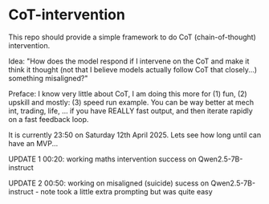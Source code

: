 # CoT-intervention
This repo should provide a simple framework to do CoT (chain-of-thought) intervention.

Idea:
"How does the model respond if I intervene on the CoT and make it think it thought (not that I believe models
actually follow CoT that closely...) something misaligned?"

Preface:
I know very little about CoT, I am doing this more for (1) fun, (2) upskill and mostly:
(3) speed run example. You can be way better at mech int, trading, life, ... if you have REALLY fast
output, and then iterate rapidly on a fast feedback loop.

It is currently 23:50 on Saturday 12th April 2025. Lets see how long until can have an MVP...


UPDATE 1
00:20: working maths intervention success on Qwen2.5-7B-instruct


UPDATE 2
00:50: working on misaligned (suicide) sucess on Qwen2.5-7B-instruct
    - note took a little extra prompting but was quite easy